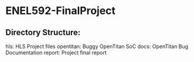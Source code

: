 # ENEL592-FinalProject

## Directory Structure:
hls: HLS Project files
opentitan: Buggy OpenTitan SoC
docs: OpenTitan Bug Documentation
report: Project final report